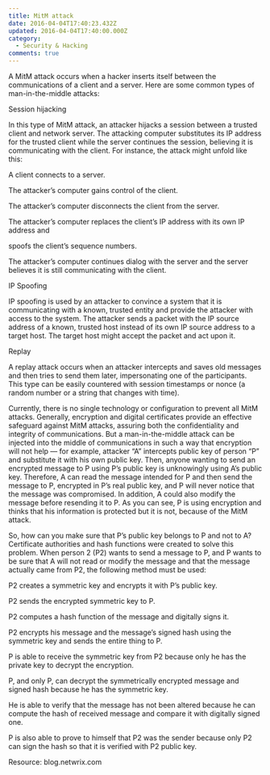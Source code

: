 ```yaml
---
title: MitM attack
date: 2016-04-04T17:40:23.432Z
updated: 2016-04-04T17:40:00.000Z
category:
  - Security & Hacking
comments: true
---
```

A MitM attack occurs when a hacker inserts itself between the communications of a client and a server. Here are some common types of man-in-the-middle attacks:


Session hijacking

In this type of MitM attack, an attacker hijacks a session between a trusted client and network server. The attacking computer substitutes its IP address for the trusted client while the server continues the session, believing it is communicating with the client. For instance, the attack might unfold like this:



A client connects to a server.

The attacker’s computer gains control of the client.

The attacker’s computer disconnects the client from the server.

The attacker’s computer replaces the client’s IP address with its own IP address and

spoofs the client’s sequence numbers.

The attacker’s computer continues dialog with the server and the server believes it is still communicating with the client.

IP Spoofing

IP spoofing is used by an attacker to convince a system that it is communicating with a known, trusted entity and provide the attacker with access to the system. The attacker sends a packet with the IP source address of a known, trusted host instead of its own IP source address to a target host. The target host might accept the packet and act upon it.



Replay

A replay attack occurs when an attacker intercepts and saves old messages and then tries to send them later, impersonating one of the participants. This type can be easily countered with session timestamps or nonce (a random number or a string that changes with time).



Currently, there is no single technology or configuration to prevent all MitM attacks. Generally, encryption and digital certificates provide an effective safeguard against MitM attacks, assuring both the confidentiality and integrity of communications. But a man-in-the-middle attack can be injected into the middle of communications in such a way that encryption will not help — for example, attacker “A”  intercepts public key of person “P” and substitute it with his own public key. Then, anyone wanting to send an encrypted message to P using P’s public key is unknowingly using A’s public key. Therefore, A can read the message intended for P and then send the message to P, encrypted in P’s real public key, and P will never notice that the message was compromised. In addition, A could also modify the message before resending it to P. As you can see, P is using encryption and thinks that his information is protected but it is not, because of the MitM attack.



So, how can you make sure that P’s public key belongs to P and not to A? Certificate authorities and hash functions were created to solve this problem. When person 2 (P2) wants to send a message to P, and P wants to be sure that A will not read or modify the message and that the message actually came from P2, the following method must be used:



P2 creates a symmetric key and encrypts it with P’s public key.

P2 sends the encrypted symmetric key to P.

P2 computes a hash function of the message and digitally signs it.

P2 encrypts his message and the message’s signed hash using the symmetric key and sends the entire thing to P.

P is able to receive the symmetric key from P2 because only he has the private key to decrypt the encryption.

P, and only P, can decrypt the symmetrically encrypted message and signed hash because he has the symmetric key.

He is able to verify that the message has not been altered because he can compute the hash of received message and compare it with digitally signed one.

P is also able to prove to himself that P2 was the sender because only P2 can sign the hash so that it is verified with P2 public key.

Resource: blog.netwrix.com
